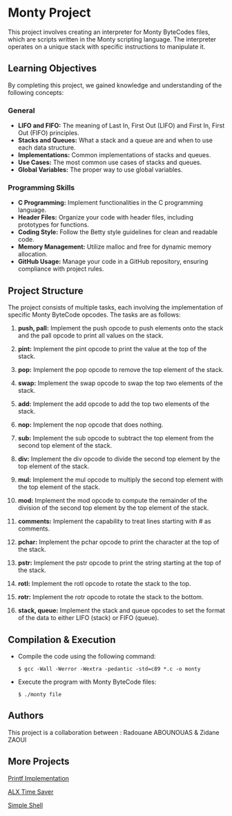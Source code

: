 # Monty Project

This project involves creating an interpreter for Monty ByteCodes files, which are scripts written in the Monty scripting language. The interpreter operates on a unique stack with specific instructions to manipulate it.

## Learning Objectives
By completing this project, we gained knowledge and understanding of the following concepts:

### General
- **LIFO and FIFO:** The meaning of Last In, First Out (LIFO) and First In, First Out (FIFO) principles.
- **Stacks and Queues:** What a stack and a queue are and when to use each data structure.
- **Implementations:** Common implementations of stacks and queues.
- **Use Cases:** The most common use cases of stacks and queues.
- **Global Variables:** The proper way to use global variables.

### Programming Skills
- **C Programming:** Implement functionalities in the C programming language.
- **Header Files:** Organize your code with header files, including prototypes for functions.
- **Coding Style:** Follow the Betty style guidelines for clean and readable code.
- **Memory Management:** Utilize malloc and free for dynamic memory allocation.
- **GitHub Usage:** Manage your code in a GitHub repository, ensuring compliance with project rules.

## Project Structure
The project consists of multiple tasks, each involving the implementation of specific Monty ByteCode opcodes. The tasks are as follows:

1. **push, pall:** Implement the push opcode to push elements onto the stack and the pall opcode to print all values on the stack.

2. **pint:** Implement the pint opcode to print the value at the top of the stack.

3. **pop:** Implement the pop opcode to remove the top element of the stack.

4. **swap:** Implement the swap opcode to swap the top two elements of the stack.

5. **add:** Implement the add opcode to add the top two elements of the stack.

6. **nop:** Implement the nop opcode that does nothing.

7. **sub:** Implement the sub opcode to subtract the top element from the second top element of the stack.

8. **div:** Implement the div opcode to divide the second top element by the top element of the stack.

9. **mul:** Implement the mul opcode to multiply the second top element with the top element of the stack.

10. **mod:** Implement the mod opcode to compute the remainder of the division of the second top element by the top element of the stack.

11. **comments:** Implement the capability to treat lines starting with # as comments.

12. **pchar:** Implement the pchar opcode to print the character at the top of the stack.

13. **pstr:** Implement the pstr opcode to print the string starting at the top of the stack.

14. **rotl:** Implement the rotl opcode to rotate the stack to the top.

15. **rotr:** Implement the rotr opcode to rotate the stack to the bottom.

16. **stack, queue:** Implement the stack and queue opcodes to set the format of the data to either LIFO (stack) or FIFO (queue).

## Compilation & Execution
- Compile the code using the following command:
  ```
  $ gcc -Wall -Werror -Wextra -pedantic -std=c89 *.c -o monty
  ```

- Execute the program with Monty ByteCode files:
  ```
  $ ./monty file
  ```

## Authors
This project is a collaboration between : 
Radouane ABOUNOUAS & Zidane ZAOUI

## More Projects
[Printf Implementation](https://github.com/Matsadura/printf)

[ALX Time Saver](https://github.com/Matsadura/ALX_Time_Saver)

[Simple Shell](https://github.com/Matsadura/simple_shell)
